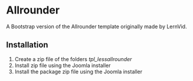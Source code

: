 Allrounder
==========

A Bootstrap version of the Allrounder template originally made by LernVid.

Installation
------------

1. Create a zip file of the folders _tpl_lessallrounder_
2. Install zip file using the Joomla installer
4. Install the package zip file using the Joomla installer
